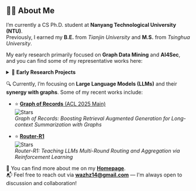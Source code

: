 ## 👨‍💻 About Me

I’m currently a CS Ph.D. student at **Nanyang Technological University (NTU)**.  
Previously, I earned my **B.E.** from *Tianjin University* and **M.S.** from *Tsinghua University*.  

My early research primarily focused on **Graph Data Mining** and **AI4Sec**, and you can find some of my representative works here:

<details>
<summary>📂 <strong>Early Research Projects</strong></summary>

<br>

- ⭐️ [**TFE-GNN** (WWW 2023)](https://github.com/ViktorAxelsen/TFE-GNN)  
  ![Stars](https://img.shields.io/github/stars/ViktorAxelsen/TFE-GNN?style=social)  
  *TFE-GNN: A Temporal Fusion Encoder Using Graph Neural Networks for Fine-grained Encrypted Traffic Classification*

- ⭐️ [**TGSL** (CIKM 2023)](https://github.com/ViktorAxelsen/TGSL)  
  ![Stars](https://img.shields.io/github/stars/ViktorAxelsen/TGSL?style=social)  
  *Time-aware Graph Structure Learning via Sequence Prediction on Temporal Graphs*

- ⭐️ [**MH-Net** (AAAI 2025)](https://github.com/ViktorAxelsen/MH-Net)  
  ![Stars](https://img.shields.io/github/stars/ViktorAxelsen/MH-Net?style=social)  
  *Revolutionizing Encrypted Traffic Classification with MH-Net: A Multi-View Heterogeneous Graph Model*

</details>



🔍 Currently, I’m focusing on **Large Language Models (LLMs)** and their **synergy with graphs**. Some of my recent works include:

- ⭐️ [**Graph of Records** (ACL 2025 Main)](https://github.com/ulab-uiuc/GoR)  
  ![Stars](https://img.shields.io/github/stars/ulab-uiuc/GoR?style=social)  
  *Graph of Records: Boosting Retrieval Augmented Generation for Long-context Summarization with Graphs*

- ⭐️ [**Router-R1**](https://github.com/ulab-uiuc/Router-R1)  
  ![Stars](https://img.shields.io/github/stars/ulab-uiuc/Router-R1?style=social)  
  *Router-R1: Teaching LLMs Multi-Round Routing and Aggregation via Reinforcement Learning*

🔗 You can find more about me on my [**Homepage**](https://github.com/ViktorAxelsen).  
📬 Feel free to reach out via **wazhz14@gmail.com** — I'm always open to discussion and collaboration!






<!--
**ViktorAxelsen/ViktorAxelsen** is a ✨ _special_ ✨ repository because its `README.md` (this file) appears on your GitHub profile.

Here are some ideas to get you started:

- 🔭 I’m currently working on ...
- 🌱 I’m currently learning ...
- 👯 I’m looking to collaborate on ...
- 🤔 I’m looking for help with ...
- 💬 Ask me about ...
- 📫 How to reach me: ...
- 😄 Pronouns: ...
- ⚡ Fun fact: ...

![ViktorAxelsen's GitHub Stats](https://github-readme-stats.vercel.app/api?username=ViktorAxelsen&show_icons=true&bg_color=F4F4F4,E8ECF1,DDE5ED&title_color=2C3E50&text_color=4F5D75&icon_color=007ACC&hide_border=true)


-->
